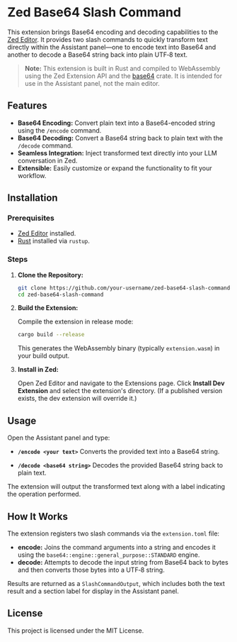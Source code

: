 # Zed Base64 Slash Command

This extension brings Base64 encoding and decoding capabilities to the [Zed Editor](https://zed.dev). It provides two slash commands to quickly transform text directly within the Assistant panel—one to encode text into Base64 and another to decode a Base64 string back into plain UTF‑8 text.

> **Note:** This extension is built in Rust and compiled to WebAssembly using the Zed Extension API and the [base64](https://docs.rs/base64) crate. It is intended for use in the Assistant panel, not the main editor.

## Features

- **Base64 Encoding:** Convert plain text into a Base64-encoded string using the `/encode` command.
- **Base64 Decoding:** Convert a Base64 string back to plain text with the `/decode` command.
- **Seamless Integration:** Inject transformed text directly into your LLM conversation in Zed.
- **Extensible:** Easily customize or expand the functionality to fit your workflow.

## Installation

### Prerequisites

- [Zed Editor](https://zed.dev) installed.
- [Rust](https://www.rust-lang.org/tools/install) installed via `rustup`.

### Steps

1. **Clone the Repository:**

   ```sh
   git clone https://github.com/your-username/zed-base64-slash-command.git
   cd zed-base64-slash-command
   ```

2. **Build the Extension:**

   Compile the extension in release mode:

   ```sh
   cargo build --release
   ```

   This generates the WebAssembly binary (typically `extension.wasm`) in your build output.

3. **Install in Zed:**

   Open Zed Editor and navigate to the Extensions page. Click **Install Dev Extension** and select the extension's directory. (If a published version exists, the dev extension will override it.)

## Usage

Open the Assistant panel and type:

- **`/encode <your text>`**
  Converts the provided text into a Base64 string.

- **`/decode <base64 string>`**
  Decodes the provided Base64 string back to plain text.

The extension will output the transformed text along with a label indicating the operation performed.

## How It Works

The extension registers two slash commands via the `extension.toml` file:

- **encode:** Joins the command arguments into a string and encodes it using the `base64::engine::general_purpose::STANDARD` engine.
- **decode:** Attempts to decode the input string from Base64 back to bytes and then converts those bytes into a UTF‑8 string.

Results are returned as a `SlashCommandOutput`, which includes both the text result and a section label for display in the Assistant panel.

## License

This project is licensed under the MIT License.
